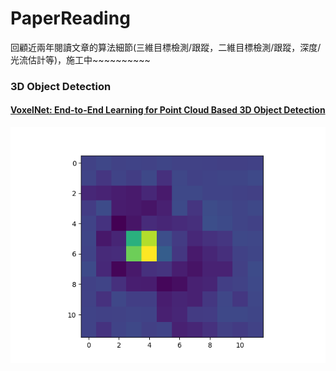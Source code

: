 # PaperReading   
回顧近兩年閱讀文章的算法細節(三維目標檢測/跟蹤，二維目標檢測/跟蹤，深度/光流估計等)，施工中~~~~~~~~~~

### 3D Object Detection   

#### [VoxelNet: End-to-End Learning for Point Cloud Based 3D Object Detection](https://www.notion.so/VoxelNet-Paper-Analysis-CVPR-2018-7d86bdcccadf469e946e1d571b31a729?pvs=4)     

![](https://github.com/LeoZhiheng/PaperReading/blob/main/Paper%20Pipline/0.png)
